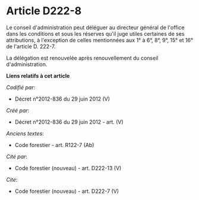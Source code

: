 # Article D222-8

Le conseil d'administration peut déléguer au directeur général de l'office dans les conditions et sous les réserves qu'il
juge utiles certaines de ses attributions, à l'exception de celles mentionnées aux 1° à 6°, 8°, 9°, 15° et 16° de l'article
D. 222-7.

La délégation est renouvelée après renouvellement du conseil d'administration.

**Liens relatifs à cet article**

_Codifié par_:

  - Décret n°2012-836 du 29 juin 2012 (V)

_Créé par_:

  - Décret n°2012-836 du 29 juin 2012 - art. (V)

_Anciens textes_:

  - Code forestier - art. R122-7 (Ab)

_Cité par_:

  - Code forestier (nouveau) - art. D222-13 (V)

_Cite_:

  - Code forestier (nouveau) - art. D222-7 (V)
